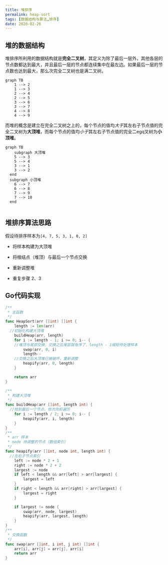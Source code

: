 ```yaml
---
title: 堆排序
permalink: heap-sort
tags: [数据结构与算法,排序]
date: 2020-02-26 
---
```


## 堆的数据结构

堆排序所利用的数据结构就是**完全二叉树**，其定义为除了最后一层外，其他各层的节点数都达到最大，并且最后一层的节点都连续集中在最左边。如果最后一层的节点数也达到最大，那么次完全二叉树也是满二叉树。

```mermaid
graph TB
	1 --> 2
	1 --> 3
	2 --> 4
	2 --> 5
	3 --> 6
	3 --> 7
	4 --> 8
	4 --> 9
```

<!--more-->

而堆的概念是建立在完全二叉树之上的，每个节点的值均*大于*其左右子节点值的完全二叉树为**大顶堆**，而每个节点的值均*小于*其左右子节点值的完全二egq叉树为**小顶堆**。

```mermaid
graph TB
	subgraph 大顶堆
    5 --> 3
    5 --> 4
    3 --> 1
    3 --> 2
  end
  subgraph 小顶堆
  	6 --> 7
  	6 --> 8
  	7 --> 9
  	7 --> 10
  end
	
```

## 堆排序算法思路

假设待排序样本为`[4, 7, 5, 3, 1, 0, 2]`

- 将样本构建为大顶堆

- 将根结点（堆顶）与最后一个节点交换

- 重新调整堆

- 重复步骤 2、3

## Go代码实现

```go
/**
 * 主函数
 */
func HeapSort(arr []int) []int {
	length := len(arr)
  //初始化构建大顶堆
	buildHeap(arr, length)
	for i := length - 1; i >= 0; i-- {
    //堆顶与尾部交换，交换之后尾部就有序了，length - 1缩短待处理样本
		swap(arr, 0, i)
		length--
    //交换之后大顶堆已被破坏，重新调整
		heapify(arr, 0, length)
	}

	return arr
}

/**
 * 构建大顶堆
 */
func buildHeap(arr []int, length int) {
  //找到最后一个节点，依次向前遍历
	for i := length / 2; i >= 0; i-- {
		heapify(arr, i, length)
	}
}
/**
 * arr 样本
 * node 待调整的节点（数组索引）
 */
func heapify(arr []int, node int, length int) {
  //左右子节点索引
	left := node * 2 + 1
	right := node * 2 + 2
	largest := node
	if left < length && arr[left] > arr[largest] {
		largest = left
	}
	if right < length && arr[right] > arr[largest] {
		largest = right
	}

	if largest != node {
		swap(arr, node, largest)
		heapify(arr, largest, length)
	}
}
/**
 * 交换函数
 */
func swap(arr []int, i int, j int) []int {
	arr[i], arr[j] = arr[j], arr[i]
	return arr
}
```

